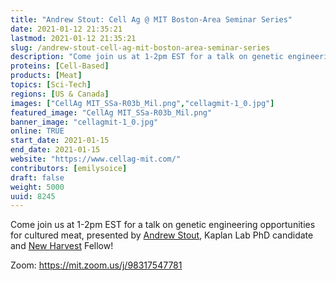 ```yaml
---
title: "Andrew Stout: Cell Ag @ MIT Boston-Area Seminar Series"
date: 2021-01-12 21:35:21
lastmod: 2021-01-12 21:35:21
slug: /andrew-stout-cell-ag-mit-boston-area-seminar-series
description: "Come join us at 1-2pm EST for a talk on genetic engineering opportunities for cultured meat, presented by Andrew Stout, Kaplan Lab PhD candidate and New Harvest Fellow!Zoom: https://mit.zoom.us/j/98317547781"
proteins: [Cell-Based]
products: [Meat]
topics: [Sci-Tech]
regions: [US & Canada]
images: ["CellAg MIT_SSa-R03b_Mil.png","cellagmit-1_0.jpg"]
featured_image: "CellAg MIT_SSa-R03b_Mil.png"
banner_image: "cellagmit-1_0.jpg"
online: TRUE
start_date: 2021-01-15
end_date: 2021-01-15
website: "https://www.cellag-mit.com/"
contributors: [emilysoice]
draft: false
weight: 5000
uuid: 8245
---
```

<p>Come join us at 1-2pm EST for a talk on genetic engineering opportunities for cultured meat, presented by <a href="https://www.linkedin.com/in/ACoAABBtZ0sBq1fNpqOvLhXkDWgie5QkH9aPb7c">Andrew Stout</a>, Kaplan Lab PhD candidate and <a href="https://www.linkedin.com/company/new-harvest/">New Harvest</a> Fellow!</p>
<p>Zoom: <a href="https://www.google.com/url?q=https://mit.zoom.us/j/98317547781&sa=D&source=calendar&usd=2&usg=AOvVaw3UlyV67QR5Y2TY8wCV83hf">https://mit.zoom.us/j/98317547781</a></p>
